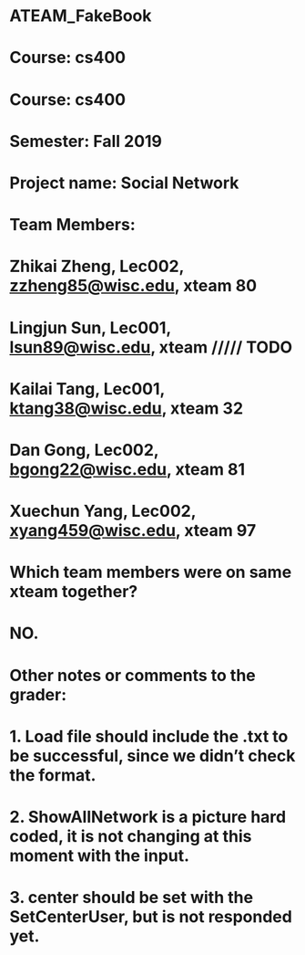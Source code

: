 # ATEAM_FakeBook

# Course: cs400
# Course: cs400
# Semester: Fall 2019
# Project name: Social Network
# Team Members:
# Zhikai Zheng, Lec002, zzheng85@wisc.edu, xteam 80
# Lingjun Sun, Lec001, lsun89@wisc.edu, xteam ///// TODO
# Kailai Tang, Lec001, ktang38@wisc.edu, xteam 32 
# Dan Gong, Lec002, bgong22@wisc.edu, xteam 81
# Xuechun Yang, Lec002, xyang459@wisc.edu, xteam 97

 
# Which team members were on same xteam together?
# NO.

# Other notes or comments to the grader:
# 1. Load file should include the .txt to be successful, since we didn’t check the format.
# 2. ShowAllNetwork is a picture hard coded, it is not changing at this moment with the input.
# 3. center should be set with the SetCenterUser, but is not responded yet.
